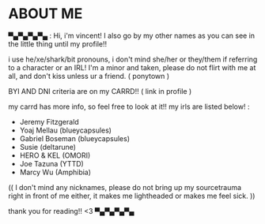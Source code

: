 # ABOUT ME
▀▄▀▄▀▄▀▄ : Hi, i'm vincent! I also go by my other names as you can see in the little thing until my profile!!


i use he/xe/shark/bit pronouns, i don't mind she/her or they/them if referring to a character or an IRL! 
I'm a minor and taken, please do not flirt with me at all, and don't kiss unless ur a friend. ( ponytown )

BYI AND DNI criteria are on my CARRD!! ( link in profile ) 

my carrd has more info, so feel free to look at it!! my irls are listed below! :
- Jeremy Fitzgerald
- Yoaj Mellau (blueycapsules)
- Gabriel Boseman (blueycapsules)
- Susie (deltarune)
- HERO & KEL (OMORI)
- Joe Tazuna (YTTD)
- Marcy Wu (Amphibia)

(( I don't mind any nicknames, please do not bring up my sourcetrauma 
right in front of me either, it makes me lightheaded or makes me feel
sick. ))

thank you for reading!! <3 
▀▄▀▄▀▄▀▄ 
